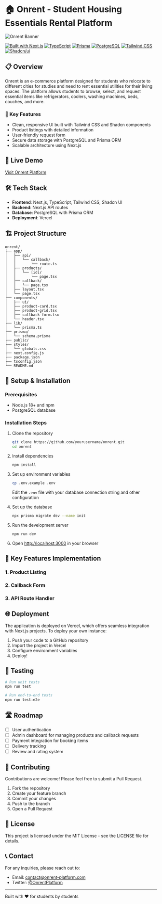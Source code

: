 # 🏠 Onrent - Student Housing Essentials Rental Platform

![Onrent Banner]()

[![Built with Next.js](https://img.shields.io/badge/Built%20with-Next.js-black?style=flat-square&logo=next.js)](https://nextjs.org/)
[![TypeScript](https://img.shields.io/badge/TypeScript-007ACC?style=flat-square&logo=typescript&logoColor=white)](https://www.typescriptlang.org/)
[![Prisma](https://img.shields.io/badge/Prisma-3982CE?style=flat-square&logo=Prisma&logoColor=white)](https://www.prisma.io/)
[![PostgreSQL](https://img.shields.io/badge/PostgreSQL-316192?style=flat-square&logo=postgresql&logoColor=white)](https://www.postgresql.org/)
[![Tailwind CSS](https://img.shields.io/badge/Tailwind_CSS-38B2AC?style=flat-square&logo=tailwind-css&logoColor=white)](https://tailwindcss.com/)
[![Shadcn/ui](https://img.shields.io/badge/shadcn/ui-000000?style=flat-square&logo=shadcnui&logoColor=white)](https://ui.shadcn.com/)

## 📋 Overview

Onrent is an e-commerce platform designed for students who relocate to different cities for studies and need to rent essential utilities for their living spaces. The platform allows students to browse, select, and request essential items like refrigerators, coolers, washing machines, beds, couches, and more.

### 🎯 Key Features

- Clean, responsive UI built with Tailwind CSS and Shadcn components
- Product listings with detailed information
- User-friendly request form
- Secure data storage with PostgreSQL and Prisma ORM
- Scalable architecture using Next.js

## 🚀 Live Demo

[Visit Onrent Platform](https://onrent-platform.vercel.app)

## 🛠️ Tech Stack

- **Frontend**: Next.js, TypeScript, Tailwind CSS, Shadcn UI
- **Backend**: Next.js API routes
- **Database**: PostgreSQL with Prisma ORM
- **Deployment**: Vercel

## 🏗️ Project Structure

```
onrent/
├── app/
│   ├── api/
│   │   └── callback/
│   │       └── route.ts
│   ├── products/
│   │   └── [id]/
│   │       └── page.tsx
│   ├── callback/
│   │   └── page.tsx
│   ├── layout.tsx
│   └── page.tsx
├── components/
│   ├── ui/
│   ├── product-card.tsx
│   ├── product-grid.tsx
│   ├── callback-form.tsx
│   └── header.tsx
├── lib/
│   └── prisma.ts
├── prisma/
│   └── schema.prisma
├── public/
├── styles/
│   └── globals.css
├── next.config.js
├── package.json
├── tsconfig.json
└── README.md
```

## 🔧 Setup & Installation

### Prerequisites

- Node.js 18+ and npm
- PostgreSQL database

### Installation Steps

1. Clone the repository
   ```bash
   git clone https://github.com/yourusername/onrent.git
   cd onrent
   ```

2. Install dependencies
   ```bash
   npm install
   ```

3. Set up environment variables
   ```bash
   cp .env.example .env
   ```
   Edit the `.env` file with your database connection string and other configuration

4. Set up the database
   ```bash
   npx prisma migrate dev --name init
   ```

5. Run the development server
   ```bash
   npm run dev
   ```

6. Open [http://localhost:3000](http://localhost:3000) in your browser


## 📱 Key Features Implementation

### 1. Product Listing


### 2. Callback Form


### 3. API Route Handler


## 🌐 Deployment

The application is deployed on Vercel, which offers seamless integration with Next.js projects. To deploy your own instance:

1. Push your code to a GitHub repository
2. Import the project in Vercel
3. Configure environment variables
4. Deploy!

## 🧪 Testing

```bash
# Run unit tests
npm run test

# Run end-to-end tests
npm run test:e2e
```

## 🛣️ Roadmap

- [ ] User authentication
- [ ] Admin dashboard for managing products and callback requests
- [ ] Payment integration for booking items
- [ ] Delivery tracking
- [ ] Review and rating system

## 🤝 Contributing

Contributions are welcome! Please feel free to submit a Pull Request.

1. Fork the repository
2. Create your feature branch 
3. Commit your changes 
4. Push to the branch 
5. Open a Pull Request

## 📃 License

This project is licensed under the MIT License - see the LICENSE file for details.

## 📞 Contact

For any inquiries, please reach out to:
- Email: contact@onrent-platform.com
- Twitter: [@OnrentPlatform](https://twitter.com/OnrentPlatform)

---

Built with ❤️ for students by students